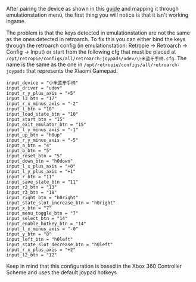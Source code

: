 After pairing the device as shown in this [guide](https://retropie.org.uk/docs/Bluetooth-Controller/) and mapping it through emulationstation menú, the first thing you will notice is that it isn't working ingame.

The problem is that the keys detected in emulationstation are not the same as the ones detected in retroarch. To fix this you can either bind the keys through the retroarch config (in emulationstation: Retropie -> Retroarch -> Config -> Input) or start from the following cfg that must be placed at `/opt/retropie/configs/all/retroarch-joypads/udev/小米蓝牙手柄.cfg`. The name is the same as the one in `/opt/retropie/configs/all/retroarch-joypads` that represents the Xiaomi Gamepad.

```
input_device = "小米蓝牙手柄"
input_driver = "udev"
input_r_y_plus_axis = "+5"
input_l3_btn = "17"
input_r_x_minus_axis = "-2"
input_l_btn = "10"
input_load_state_btn = "10"
input_start_btn = "15"
input_exit_emulator_btn = "15"
input_l_y_minus_axis = "-1"
input_up_btn = "h0up"
input_r_y_minus_axis = "-5"
input_a_btn = "4"
input_b_btn = "5"
input_reset_btn = "5"
input_down_btn = "h0down"
input_l_x_plus_axis = "+0"
input_l_y_plus_axis = "+1"
input_r_btn = "11"
input_save_state_btn = "11"
input_r2_btn = "13"
input_r3_btn = "18"
input_right_btn = "h0right"
input_state_slot_increase_btn = "h0right"
input_x_btn = "7"
input_menu_toggle_btn = "7"
input_select_btn = "14"
input_enable_hotkey_btn = "14"
input_l_x_minus_axis = "-0"
input_y_btn = "8"
input_left_btn = "h0left"
input_state_slot_decrease_btn = "h0left"
input_r_x_plus_axis = "+2"
input_l2_btn = "12"
```

Keep in mind that this configuration is based in the Xbox 360 Controller Scheme and uses the default joypad hotkeys